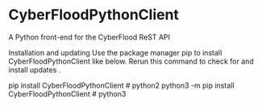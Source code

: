 # CyberFloodPythonClient
A Python front-end for the CyberFlood ReST API

Installation and updating
Use the package manager pip to install CyberFloodPythonClient like below. Rerun this command to check for and install updates .

pip install CyberFloodPythonClient # python2
python3 -m pip install CyberFloodPythonClient # python3
